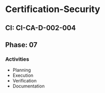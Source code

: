 # Certification-Security

## CI: CI-CA-D-002-004
## Phase: 07

### Activities
- Planning
- Execution
- Verification
- Documentation
